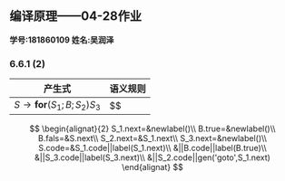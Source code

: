 ## 编译原理——04-28作业

**学号:181860109   姓名:吴润泽**

### 6.6.1 (2)

| 产生式                           | 语义规则 |
| -------------------------------- | -------- |
| $S\to\textbf{for}(S_1;B;S_2)S_3$ | $$       |

$$
\begin{alignat}{2}
S_1.next=&newlabel()\\
B.true=&newlabel()\\
B.fals=&S.next\\
S_2.next=&S_1.next\\
S_3.next=&newlabel()\\
S.code=&S_1.code||label(S_1.next)\\
&||B.code||label(B.true)\\
&||S_3.code||label(S_3.next)\\
&||S_2.code||gen('goto',S_1.next)
\end{alignat}
$$

